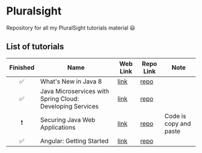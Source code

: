# Pluralsight
Repository for all my PluralSight tutorials material :smiley:

## List of tutorials

|Finished|Name|Web Link|Repo Link|Note|
|:---:|---|---|---|---
|:white_check_mark:|What's New in Java 8|[link](https://app.pluralsight.com/library/courses/java-8-whats-new/table-of-contents)|[repo](https://github.com/fredlo2010/pluralsight/tree/master/introduction-to-lambda-expressions-in-java-8)|
|:white_check_mark:|Java Microservices with Spring Cloud: Developing Services|[link](https://app.pluralsight.com/library/courses/java-microservices-spring-cloud-developing-services/table-of-contents)|[repo](https://github.com/fredlo2010/pluralsight/tree/master/java-microservices-with-spring-could-developing-services)|
|:exclamation:|Securing Java Web Applications|[link](https://app.pluralsight.com/library/courses/java-web-application-security-vulnerabilities/table-of-contents)|[repo](https://github.com/fredlo2010/pluralsight/tree/master/securing-java-web-applications)|Code is copy and paste
|:white_check_mark:|Angular: Getting Started|[link](https://app.pluralsight.com/library/courses/angular-2-getting-started-update/table-of-contents)|[repo](https://github.com/fredlo2010/pluralsight/tree/master/angular-getting-tarted)|
